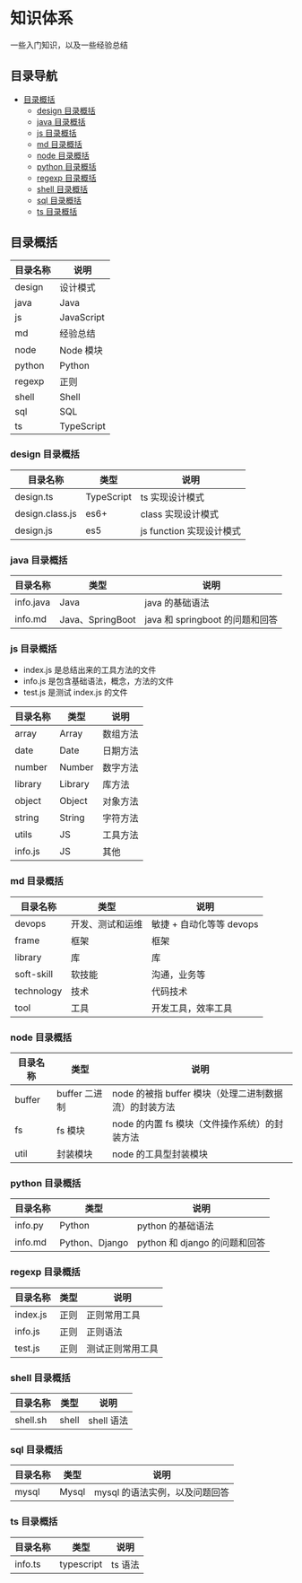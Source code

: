 # 知识体系

一些入门知识，以及一些经验总结

## 目录导航

  - [目录概括](#目录概括)
    - [design 目录概括](#design-目录概括)
    - [java 目录概括](#java-目录概括)
    - [js 目录概括](#js-目录概括)
    - [md 目录概括](#md-目录概括)
    - [node 目录概括](#node-目录概括)
    - [python 目录概括](#python-目录概括)
    - [regexp 目录概括](#regexp-目录概括)
    - [shell 目录概括](#shell-目录概括)
    - [sql 目录概括](#sql-目录概括)
    - [ts 目录概括](#ts-目录概括)

## 目录概括

| 目录名称 | 说明       |
| -------- | ---------- |
| design   | 设计模式   |
| java     | Java       |
| js       | JavaScript |
| md       | 经验总结   |
| node     | Node 模块  |
| python   | Python     |
| regexp   | 正则       |
| shell    | Shell      |
| sql      | SQL        |
| ts       | TypeScript |

### design 目录概括

| 目录名称        | 类型       | 说明                     |
| --------------- | ---------- | ------------------------ |
| design.ts       | TypeScript | ts 实现设计模式          |
| design.class.js | es6+       | class 实现设计模式       |
| design.js       | es5        | js function 实现设计模式 |

### java 目录概括

| 目录名称  | 类型             | 说明                            |
| --------- | ---------------- | ------------------------------- |
| info.java | Java             | java 的基础语法                 |
| info.md   | Java、SpringBoot | java 和 springboot 的问题和回答 |

### js 目录概括

- index.js 是总结出来的工具方法的文件
- info.js 是包含基础语法，概念，方法的文件
- test.js 是测试 index.js 的文件

| 目录名称 | 类型    | 说明     |
| -------- | ------- | -------- |
| array    | Array   | 数组方法 |
| date     | Date    | 日期方法 |
| number   | Number  | 数字方法 |
| library  | Library | 库方法   |
| object   | Object  | 对象方法 |
| string   | String  | 字符方法 |
| utils    | JS      | 工具方法 |
| info.js  | JS      | 其他     |

### md 目录概括

| 目录名称   | 类型             | 说明                     |
| ---------- | ---------------- | ------------------------ |
| devops     | 开发、测试和运维 | 敏捷 + 自动化等等 devops |
| frame      | 框架             | 框架                     |
| library    | 库               | 库                       |
| soft-skill | 软技能           | 沟通，业务等             |
| technology | 技术             | 代码技术                 |
| tool       | 工具             | 开发工具，效率工具       |

### node 目录概括

| 目录名称 | 类型          | 说明                                                  |
| -------- | ------------- | ----------------------------------------------------- |
| buffer   | buffer 二进制 | node 的被指 buffer 模块（处理二进制数据流）的封装方法 |
| fs       | fs 模块       | node 的内置 fs 模块（文件操作系统）的封装方法         |
| util     | 封装模块      | node 的工具型封装模块                                 |

### python 目录概括

| 目录名称 | 类型           | 说明                          |
| -------- | -------------- | ----------------------------- |
| info.py  | Python         | python 的基础语法             |
| info.md  | Python、Django | python 和 django 的问题和回答 |

### regexp 目录概括

| 目录名称 | 类型 | 说明             |
| -------- | ---- | ---------------- |
| index.js | 正则 | 正则常用工具     |
| info.js  | 正则 | 正则语法         |
| test.js  | 正则 | 测试正则常用工具 |

### shell 目录概括

| 目录名称 | 类型  | 说明       |
| -------- | ----- | ---------- |
| shell.sh | shell | shell 语法 |

### sql 目录概括

| 目录名称 | 类型  | 说明                           |
| -------- | ----- | ------------------------------ |
| mysql    | Mysql | mysql 的语法实例，以及问题回答 |

### ts 目录概括

| 目录名称 | 类型       | 说明    |
| -------- | ---------- | ------- |
| info.ts  | typescript | ts 语法 |
